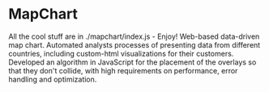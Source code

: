 # MapChart
All the cool stuff are in ./mapchart/index.js - Enjoy!
Web-based data-driven map chart. Automated analysts processes of presenting data from different countries, including custom-html visualizations for their customers. Developed an algorithm in JavaScript for the placement of the overlays so that they don't collide, with high requirements on performance, error handling and optimization.
